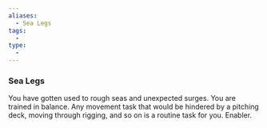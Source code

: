 ```yaml
---
aliases:
  - Sea Legs
tags:
  - 
type:
  - 
---
```

### Sea Legs

You have gotten used to rough seas and unexpected surges. You are trained in balance. Any movement task that would be hindered by a pitching deck, moving through rigging, and so on is a routine task for you. Enabler.